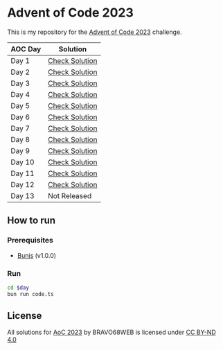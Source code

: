 # Advent of Code 2023

This is my repository for the [Advent of Code 2023](https://adventofcode.com/2023) challenge.

| AOC Day | Solution                       |
|---------|--------------------------------|
| Day 1   | [Check Solution](01/README.md) |
| Day 2   | [Check Solution](02/README.md) |
| Day 3   | [Check Solution](03/README.md) |
| Day 4   | [Check Solution](04/README.md) |
| Day 5   | [Check Solution](05/README.md) |
| Day 6   | [Check Solution](06/README.md) |
| Day 7   | [Check Solution](07/README.md) |
| Day 8   | [Check Solution](08/README.md) |
| Day 9   | [Check Solution](09/README.md) |
| Day 10  | [Check Solution](10/README.md) |
| Day 11  | [Check Solution](11/README.md) |
| Day 12  | [Check Solution](12/README.md) |
| Day 13  | Not Released                   |

## How to run

### Prerequisites

- [Bunjs](https://bun.sh) (v1.0.0)

### Run

```bash
cd $day
bun run code.ts
```

## License

All solutions for [AoC 2023](https://adventofcode.com/2023) by BRAVO68WEB is licensed under [CC BY-ND 4.0](https://creativecommons.org/licenses/by-nd/4.0/)
